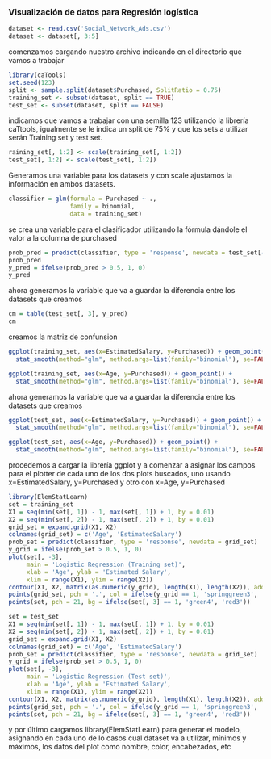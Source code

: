 
### **Visualización de datos para Regresión logística**

```R
dataset <- read.csv('Social_Network_Ads.csv')
dataset <- dataset[, 3:5]
```
comenzamos cargando nuestro archivo indicando en el directorio que vamos a trabajar 

```R
library(caTools)
set.seed(123)
split <- sample.split(dataset$Purchased, SplitRatio = 0.75)
training_set <- subset(dataset, split == TRUE)
test_set <- subset(dataset, split == FALSE)

```
indicamos que vamos a trabajar con una semilla 123 utilizando la librería caTtools, igualmente se le 
indica un split de 75% y que los sets a utilizar serán Training set y test set.	

```R
raining_set[, 1:2] <- scale(training_set[, 1:2])
test_set[, 1:2] <- scale(test_set[, 1:2])

```
Generamos una variable para los datasets y con scale ajustamos la información en ambos datasets.

```R
classifier = glm(formula = Purchased ~ .,
                 family = binomial,
                 data = training_set)

```
se crea una variable para el clasificador utilizando la fórmula dándole el valor a la columna de purchased

```R
prob_pred = predict(classifier, type = 'response', newdata = test_set[-3])
prob_pred
y_pred = ifelse(prob_pred > 0.5, 1, 0)
y_pred

```
ahora generamos la variable que va a guardar la diferencia entre los datasets que creamos 

```R
cm = table(test_set[, 3], y_pred)
cm

```
creamos la matriz de confunsion

```R
ggplot(training_set, aes(x=EstimatedSalary, y=Purchased)) + geom_point() + 
  stat_smooth(method="glm", method.args=list(family="binomial"), se=FALSE)

ggplot(training_set, aes(x=Age, y=Purchased)) + geom_point() + 
  stat_smooth(method="glm", method.args=list(family="binomial"), se=FALSE)

```
ahora generamos la variable que va a guardar la diferencia entre los datasets que creamos 

```R
ggplot(test_set, aes(x=EstimatedSalary, y=Purchased)) + geom_point() + 
  stat_smooth(method="glm", method.args=list(family="binomial"), se=FALSE)

ggplot(test_set, aes(x=Age, y=Purchased)) + geom_point() + 
  stat_smooth(method="glm", method.args=list(family="binomial"), se=FALSE)


```
procedemos a cargar la librería ggplot y a comenzar a asignar los campos para el plotter de cada 
uno de los dos plots buscados, uno usando x=EstimatedSalary, y=Purchased y otro con x=Age, y=Purchased


```R
library(ElemStatLearn)
set = training_set
X1 = seq(min(set[, 1]) - 1, max(set[, 1]) + 1, by = 0.01)
X2 = seq(min(set[, 2]) - 1, max(set[, 2]) + 1, by = 0.01)
grid_set = expand.grid(X1, X2)
colnames(grid_set) = c('Age', 'EstimatedSalary')
prob_set = predict(classifier, type = 'response', newdata = grid_set)
y_grid = ifelse(prob_set > 0.5, 1, 0)
plot(set[, -3],
     main = 'Logistic Regression (Training set)',
     xlab = 'Age', ylab = 'Estimated Salary',
     xlim = range(X1), ylim = range(X2))
contour(X1, X2, matrix(as.numeric(y_grid), length(X1), length(X2)), add = TRUE)
points(grid_set, pch = '.', col = ifelse(y_grid == 1, 'springgreen3', 'tomato'))
points(set, pch = 21, bg = ifelse(set[, 3] == 1, 'green4', 'red3'))

```

```R
set = test_set
X1 = seq(min(set[, 1]) - 1, max(set[, 1]) + 1, by = 0.01)
X2 = seq(min(set[, 2]) - 1, max(set[, 2]) + 1, by = 0.01)
grid_set = expand.grid(X1, X2)
colnames(grid_set) = c('Age', 'EstimatedSalary')
prob_set = predict(classifier, type = 'response', newdata = grid_set)
y_grid = ifelse(prob_set > 0.5, 1, 0)
plot(set[, -3],
     main = 'Logistic Regression (Test set)',
     xlab = 'Age', ylab = 'Estimated Salary',
     xlim = range(X1), ylim = range(X2))
contour(X1, X2, matrix(as.numeric(y_grid), length(X1), length(X2)), add = TRUE)
points(grid_set, pch = '.', col = ifelse(y_grid == 1, 'springgreen3', 'tomato'))
points(set, pch = 21, bg = ifelse(set[, 3] == 1, 'green4', 'red3'))
```

y por último cargamos library(ElemStatLearn) para generar el modelo, asignando en cada uno de lo casos 
cual dataset va a utilizar, mínimos y máximos, los datos del plot como nombre, color, encabezados, etc


